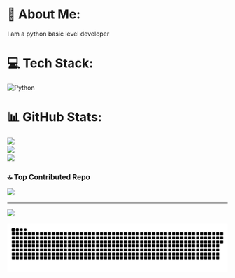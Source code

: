 # 💫 About Me:
I am a python basic level developer


# 💻 Tech Stack:
![Python](https://img.shields.io/badge/python-3670A0?style=for-the-badge&logo=python&logoColor=ffdd54)
# 📊 GitHub Stats:
![](https://github-readme-stats.vercel.app/api?username=triquatradeveloper&theme=dark&hide_border=false&include_all_commits=false&count_private=false)<br/>
![](https://github-readme-streak-stats.herokuapp.com/?user=triquatradeveloper&theme=dark&hide_border=false)<br/>
![](https://github-readme-stats.vercel.app/api/top-langs/?username=triquatradeveloper&theme=dark&hide_border=false&include_all_commits=false&count_private=false&layout=compact)

### 🔝 Top Contributed Repo
![](https://github-contributor-stats.vercel.app/api?username=triquatradeveloper&limit=5&theme=dark&combine_all_yearly_contributions=true)

---
[![](https://visitcount.itsvg.in/api?id=triquatradeveloper&icon=0&color=0)](https://visitcount.itsvg.in)

<!-- Proudly created with GPRM ( https://gprm.itsvg.in ) -->
![snake gif](https://github.com/triquatradeveloper/triquatradeveloper/blob/output/github-snake-dark.svg)
